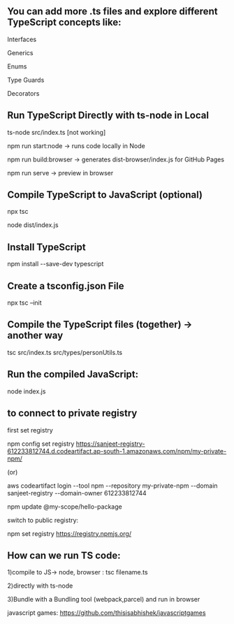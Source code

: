 ## You can add more .ts files and explore different TypeScript concepts like:

Interfaces

Generics

Enums

Type Guards

Decorators

## Run TypeScript Directly with ts-node in Local

ts-node src/index.ts [not working]

npm run start:node → runs code locally in Node

npm run build:browser → generates dist-browser/index.js for GitHub Pages

npm run serve → preview in browser

## Compile TypeScript to JavaScript (optional)

npx tsc

node dist/index.js

## Install TypeScript
npm install --save-dev typescript

## Create a tsconfig.json File
npx tsc –init

## Compile the TypeScript files (together) -> another way

tsc src/index.ts src/types/personUtils.ts

## Run the compiled JavaScript:
node index.js

## to connect to private registry
first set registry

npm config set registry https://sanjeet-registry-612233812744.d.codeartifact.ap-south-1.amazonaws.com/npm/my-private-npm/

(or)

aws codeartifact login --tool npm --repository my-private-npm --domain sanjeet-registry --domain-owner 612233812744

npm update @my-scope/hello-package

switch to public registry:

npm set registry https://registry.npmjs.org/


## How can we run TS code:
1)compile to JS-> node, browser : tsc filename.ts

2)directly with ts-node

3)Bundle with a Bundling tool (webpack,parcel) and run in browser

javascript games: https://github.com/thisisabhishek/javascriptgames
